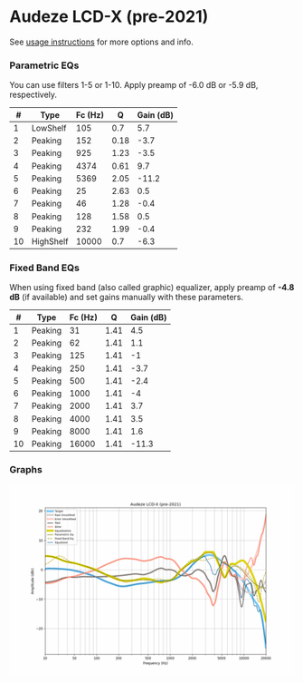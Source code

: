 # Audeze LCD-X (pre-2021)
See [usage instructions](https://github.com/jaakkopasanen/AutoEq#usage) for more options and info.

### Parametric EQs
You can use filters 1-5 or 1-10. Apply preamp of -6.0 dB or -5.9 dB, respectively.

|   # | Type      |   Fc (Hz) |    Q |   Gain (dB) |
|-----|-----------|-----------|------|-------------|
|   1 | LowShelf  |       105 | 0.7  |         5.7 |
|   2 | Peaking   |       152 | 0.18 |        -3.7 |
|   3 | Peaking   |       925 | 1.23 |        -3.5 |
|   4 | Peaking   |      4374 | 0.61 |         9.7 |
|   5 | Peaking   |      5369 | 2.05 |       -11.2 |
|   6 | Peaking   |        25 | 2.63 |         0.5 |
|   7 | Peaking   |        46 | 1.28 |        -0.4 |
|   8 | Peaking   |       128 | 1.58 |         0.5 |
|   9 | Peaking   |       232 | 1.99 |        -0.4 |
|  10 | HighShelf |     10000 | 0.7  |        -6.3 |

### Fixed Band EQs
When using fixed band (also called graphic) equalizer, apply preamp of **-4.8 dB** (if available) and set gains manually with these parameters.

|   # | Type    |   Fc (Hz) |    Q |   Gain (dB) |
|-----|---------|-----------|------|-------------|
|   1 | Peaking |        31 | 1.41 |         4.5 |
|   2 | Peaking |        62 | 1.41 |         1.1 |
|   3 | Peaking |       125 | 1.41 |        -1   |
|   4 | Peaking |       250 | 1.41 |        -3.7 |
|   5 | Peaking |       500 | 1.41 |        -2.4 |
|   6 | Peaking |      1000 | 1.41 |        -4   |
|   7 | Peaking |      2000 | 1.41 |         3.7 |
|   8 | Peaking |      4000 | 1.41 |         3.5 |
|   9 | Peaking |      8000 | 1.41 |         1.6 |
|  10 | Peaking |     16000 | 1.41 |       -11.3 |

### Graphs
![](./Audeze%20LCD-X%20(pre-2021).png)
